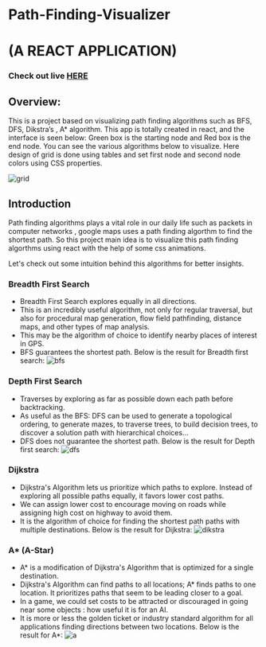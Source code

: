 # Path-Finding-Visualizer
# (A REACT APPLICATION)

### Check out live [HERE](https://scintillating-pixie-097c98.netlify.app/)

## Overview: 
This is a project based on visualizing path finding algorithms such as BFS, DFS, Dikstra’s , A* algorithm.
This app is totally created in react, and the interface is seen below:
Green box is the starting node and Red box is the end node.
You can see the various algorithms below to visualize.
Here design of grid is done using tables and set first node and second node colors using CSS properties.

![grid](https://github.com/Shashidharnatte/PathFinding-Visualizer/blob/main/Photos/Grid.png)


## Introduction

Path finding algorithms plays a vital role in our daily life such as packets in computer networks , google maps uses a path finding algorthm to find the shortest path.
So this project main idea is to visualize this path finding algorthms using react with the help of some css animations.

Let's check out some intuition behind this algorithms for better insights.
### Breadth First Search
* Breadth First Search explores equally in all directions.
* This is an incredibly useful algorithm, not only for regular traversal, but also for procedural map generation, flow field pathfinding, distance maps, and other types of map analysis.
* This may be the algorithm of choice to identify nearby places of interest in GPS.
* BFS guarantees the shortest path.
Below is the result for Breadth first search:
![bfs](https://github.com/Shashidharnatte/PathFinding-Visualizer/blob/main/Photos/Breadth%20first%20search.png)

### Depth First Search
- Traverses by exploring as far as possible down each path before backtracking.
- As useful as the BFS: DFS can be used to generate a topological ordering, to generate mazes, to traverse trees, to build decision trees, to discover a solution path with hierarchical choices…
- DFS does not guarantee the shortest path.
Below is the result for Depth first search:
![dfs](https://github.com/Shashidharnatte/PathFinding-Visualizer/blob/main/Photos/Depth%20first%20search.png)

### Dijkstra
- Dijkstra's Algorithm lets us prioritize which paths to explore. Instead of exploring all possible paths equally, it favors lower cost paths.
- We can assign lower cost to encourage moving on roads while assigning high cost on highway to avoid them.
- It is the algorithm of choice for finding the shortest path paths with multiple destinations.
Below is the result for Dijkstra:
![dikstra](https://github.com/Shashidharnatte/PathFinding-Visualizer/blob/main/Photos/Dijkstra's.png)

### A* (A-Star)
- A* is a modification of Dijkstra's Algorithm that is optimized for a single destination.
- Dijkstra's Algorithm can find paths to all locations; A* finds paths to one location. It prioritizes paths that seem to be leading closer to a goal.
- In a game, we could set costs to be attracted or discouraged in going near some objects : how useful it is for an AI.
- It is more or less the golden ticket or industry standard algorithm for all applications finding directions between two locations.
Below is the result for A*:
![a](https://github.com/Shashidharnatte/PathFinding-Visualizer/blob/main/Photos/A-star.png)

